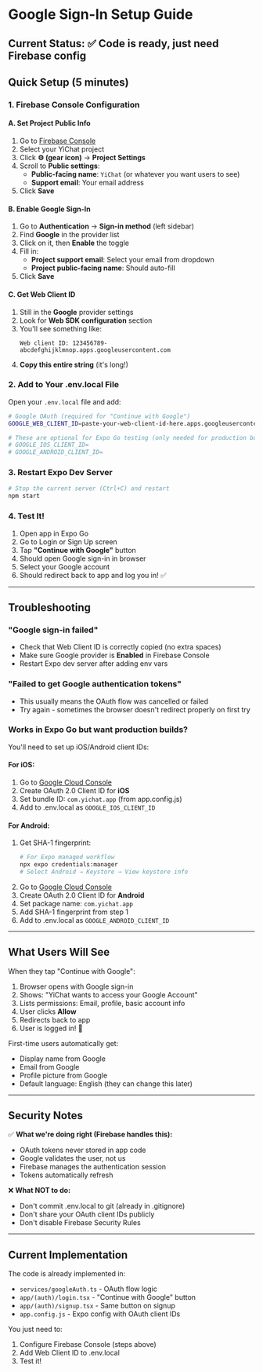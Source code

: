 # Google Sign-In Setup Guide

## Current Status: ✅ Code is ready, just need Firebase config

## Quick Setup (5 minutes)

### 1. Firebase Console Configuration

#### A. Set Project Public Info
1. Go to [Firebase Console](https://console.firebase.google.com/)
2. Select your YiChat project
3. Click **⚙️ (gear icon)** → **Project Settings**
4. Scroll to **Public settings**:
   - **Public-facing name**: `YiChat` (or whatever you want users to see)
   - **Support email**: Your email address
5. Click **Save**

#### B. Enable Google Sign-In
1. Go to **Authentication** → **Sign-in method** (left sidebar)
2. Find **Google** in the provider list
3. Click on it, then **Enable** the toggle
4. Fill in:
   - **Project support email**: Select your email from dropdown
   - **Project public-facing name**: Should auto-fill
5. Click **Save**

#### C. Get Web Client ID
1. Still in the **Google** provider settings
2. Look for **Web SDK configuration** section
3. You'll see something like:
   ```
   Web client ID: 123456789-abcdefghijklmnop.apps.googleusercontent.com
   ```
4. **Copy this entire string** (it's long!)

### 2. Add to Your .env.local File

Open your `.env.local` file and add:

```bash
# Google OAuth (required for "Continue with Google")
GOOGLE_WEB_CLIENT_ID=paste-your-web-client-id-here.apps.googleusercontent.com

# These are optional for Expo Go testing (only needed for production builds)
# GOOGLE_IOS_CLIENT_ID=
# GOOGLE_ANDROID_CLIENT_ID=
```

### 3. Restart Expo Dev Server

```bash
# Stop the current server (Ctrl+C) and restart
npm start
```

### 4. Test It!

1. Open app in Expo Go
2. Go to Login or Sign Up screen
3. Tap **"Continue with Google"** button
4. Should open Google sign-in in browser
5. Select your Google account
6. Should redirect back to app and log you in! ✅

---

## Troubleshooting

### "Google sign-in failed"
- Check that Web Client ID is correctly copied (no extra spaces)
- Make sure Google provider is **Enabled** in Firebase Console
- Restart Expo dev server after adding env vars

### "Failed to get Google authentication tokens"
- This usually means the OAuth flow was cancelled or failed
- Try again - sometimes the browser doesn't redirect properly on first try

### Works in Expo Go but want production builds?
You'll need to set up iOS/Android client IDs:

#### For iOS:
1. Go to [Google Cloud Console](https://console.cloud.google.com/apis/credentials)
2. Create OAuth 2.0 Client ID for **iOS**
3. Set bundle ID: `com.yichat.app` (from app.config.js)
4. Add to .env.local as `GOOGLE_IOS_CLIENT_ID`

#### For Android:
1. Get SHA-1 fingerprint:
   ```bash
   # For Expo managed workflow
   npx expo credentials:manager
   # Select Android → Keystore → View keystore info
   ```
2. Go to [Google Cloud Console](https://console.cloud.google.com/apis/credentials)
3. Create OAuth 2.0 Client ID for **Android**
4. Set package name: `com.yichat.app`
5. Add SHA-1 fingerprint from step 1
6. Add to .env.local as `GOOGLE_ANDROID_CLIENT_ID`

---

## What Users Will See

When they tap "Continue with Google":
1. Browser opens with Google sign-in
2. Shows: "YiChat wants to access your Google Account"
3. Lists permissions: Email, profile, basic account info
4. User clicks **Allow**
5. Redirects back to app
6. User is logged in! 🎉

First-time users automatically get:
- Display name from Google
- Email from Google
- Profile picture from Google
- Default language: English (they can change this later)

---

## Security Notes

✅ **What we're doing right (Firebase handles this):**
- OAuth tokens never stored in app code
- Google validates the user, not us
- Firebase manages the authentication session
- Tokens automatically refresh

❌ **What NOT to do:**
- Don't commit .env.local to git (already in .gitignore)
- Don't share your OAuth client IDs publicly
- Don't disable Firebase Security Rules

---

## Current Implementation

The code is already implemented in:
- `services/googleAuth.ts` - OAuth flow logic
- `app/(auth)/login.tsx` - "Continue with Google" button
- `app/(auth)/signup.tsx` - Same button on signup
- `app.config.js` - Expo config with OAuth client IDs

You just need to:
1. Configure Firebase Console (steps above)
2. Add Web Client ID to .env.local
3. Test it!

